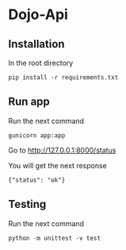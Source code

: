 Dojo-Api
========

## Installation
In the root directory
```
pip install -r requirements.txt
```

## Run app

Run the next command
```
gunicorn app:app
```
Go to http://127.0.0.1:8000/status

You will get the next response
```
{"status": "ok"}
```

## Testing
Run the next command
```
python -m unittest -v test
```
